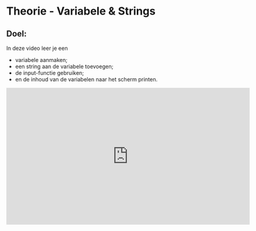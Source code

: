 # Theorie - Variabele & Strings


## Doel:

In deze video leer je een 
* variabele aanmaken;
* een string aan de variabele toevoegen;
* de input-functie gebruiken;
* en de inhoud van de variabelen naar het scherm printen.


<iframe width="640" height="360" src="https://www.youtube.com/embed/-veXbMNLg8w" title="Python in de Klas - Theorie - Variabele en Strings" frameborder="0" allow="accelerometer; autoplay; clipboard-write; encrypted-media; gyroscope; picture-in-picture; web-share" allowfullscreen></iframe>
